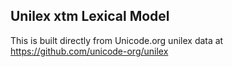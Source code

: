 Unilex xtm Lexical Model
----------------------

This is built directly from Unicode.org unilex data at
https://github.com/unicode-org/unilex
